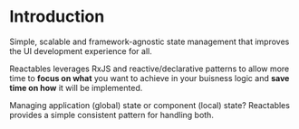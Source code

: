 # Introduction

Simple, scalable and framework-agnostic state management that improves the UI development experience for all.

Reactables leverages RxJS and reactive/declarative patterns to allow more time to **focus on what** you want to achieve in your buisness logic and **save time on how** it will be implemented.

Managing application (global) state or component (local) state? Reactables provides a simple consistent pattern for handling both.
